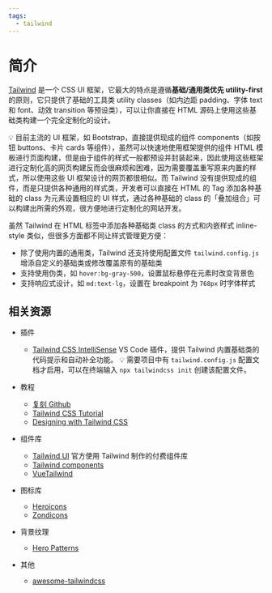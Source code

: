 ```yaml
---
tags:
  - tailwind
---
```


# 简介
[Tailwind](https://tailwindcss.com/) 是一个 CSS UI 框架，它最大的特点是遵循**基础/通用类优先 utility-first** 的原则，它只提供了基础的工具类 utility classes（如内边距 padding、字体 text 和 font、动效 transition 等预设类），可以让你直接在 HTML 源码上使用这些基础类构建一个完全定制化的设计。

:bulb: 目前主流的 UI 框架，如 Bootstrap，直接提供现成的组件 components（如按钮 buttons、卡片 cards 等组件），虽然可以快速地使用框架提供的组件 HTML 模板进行页面构建，但是由于组件的样式一般都预设并封装起来，因此使用这些框架进行定制化高的网页构建反而会很麻烦和困难，因为需要覆盖重写原来内置的样式，所以使用这些 UI 框架设计的网页都很相似。而 Tailwind 没有提供现成的组件，而是只提供各种通用的样式类，开发者可以直接在 HTML 的 Tag 添加各种基础的 class 为元素设置相应的 UI 样式，通过各种基础的 class 的「叠加组合」可以构建出所需的外观，很方便地进行定制化的网站开发。

虽然 Tailwind 在 HTML 标签中添加各种基础类 class 的方式和内嵌样式 inline-style 类似，但很多方面都不同让样式管理更方便：

* 除了使用内置的通用类，Tailwind 还支持使用配置文件 `tailwind.config.js` 增添自定义的基础类或修改覆盖原有的基础类
* 支持使用伪类，如 `hover:bg-gray-500`，设置鼠标悬停在元素时改变背景色
* 支持响应式设计，如 `md:text-lg`，设置在 breakpoint 为 `768px` 时字体样式


## 相关资源
* 插件
    * [Tailwind CSS IntelliSense](https://marketplace.visualstudio.com/items?itemName=bradlc.vscode-tailwindcss) VS Code 插件，提供 Tailwind 内置基础类的代码提示和自动补全功能。
    :bulb: 需要项目中有 `tailwind.config.js` 配置文档才启用，可以在终端输入 `npx tailwindcss init` 创建该配置文件。

* 教程
    * [复刻 Github](https://space.bilibili.com/499918)
    * [Tailwind CSS Tutorial](https://www.youtube.com/playlist?list=PL4cUxeGkcC9gpXORlEHjc5bgnIi5HEGhw)
    * [Designing with Tailwind CSS](https://tailwindcss.com/course)

* 组件库
    * [Tailwind UI](https://tailwindui.com/components) 官方使用 Tailwind 制作的付费组件库
    * [Tailwind components](https://tailwindcomponents.com/)
    * [VueTailwind](https://www.vue-tailwind.com/)

* 图标库
    * [Heroicons](https://heroicons.com/)
    * [Zondicons](http://www.zondicons.com/)

* 背景纹理
    * [Hero Patterns](http://www.heropatterns.com/)

* 其他
    * [awesome-tailwindcss](https://github.com/aniftyco/awesome-tailwindcss)